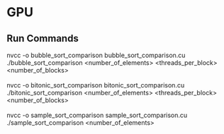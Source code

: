 # GPU
## Run Commands
nvcc -o bubble_sort_comparison bubble_sort_comparison.cu <br/>
./bubble_sort_comparison <number_of_elements> <threads_per_block> <number_of_blocks> <br/>
<br/>
nvcc -o bitonic_sort_comparison bitonic_sort_comparison.cu <br/>
./bitonic_sort_comparison <number_of_elements> <threads_per_block> <number_of_blocks> <br/>
<br/>
nvcc -o sample_sort_comparison sample_sort_comparison.cu <br/>
./sample_sort_comparison <number_of_elements>
